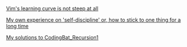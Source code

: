 [Vim's learning curve is not steep at all](https://github.com/MuSk7777/Blog-en/issues/2#issue-1066128652)  

[My own experience on 'self-discipline' or, how to stick to one thing for a long time](https://github.com/MuSk7777/Blog-en/issues/1#issue-1066100858)  

[My solutions to CodingBat_Recursion1](https://github.com/MuSk7777/CodingBat_Recursion1_Solutions)



